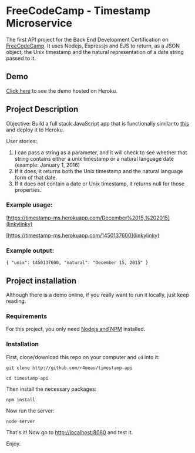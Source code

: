 # FreeCodeCamp - Timestamp Microservice

The first API project for the Back End Development Certification on [FreeCodeCamp](https://freecodecamp.com). It uses Nodejs, Expressjs and EJS to return, as a JSON object, the Unix timestamp and the natural representation of a date string passed to it.

## Demo
[Click here](linkylinky) to see the demo hosted on Heroku.

## Project Description

Objective: Build a full stack JavaScript app that is functionally similar to [this](https://timestamp-ms.herokuapp.com/) and deploy it to Heroku.

User stories:

1. I can pass a string as a parameter, and it will check to see whether that string contains 
either a unix timestamp or a natural language date (example: January 1, 2016)
2. If it does, it returns both the Unix timestamp and the natural language form of that date.
3. If it does not contain a date or Unix timestamp, it returns null for those properties.

### Example usage:

[https://timestamp-ms.herokuapp.com/December%2015,%202015](linkylinky)

[https://timestamp-ms.herokuapp.com/1450137600](linkylinky)

### Example output:

	{ "unix": 1450137600, "natural": "December 15, 2015" }

## Project installation

Although there is a demo online, if you really want to run it locally, just keep reading.

### Requirements

For this project, you only need [Nodejs and NPM](https://nodejs.org/en/) installed.

### Installation

First, clone/download this repo on your computer and `cd` into it:
	
	git clone http://github.com/r4meau/timestamp-api
	
	cd timestamp-api

Then install the necessary packages:
	
	npm install
	
Now run the server:
	
	node server
	
That's it! Now go to [http://localhost:8080](http://localhost:8080) and test it.

Enjoy.